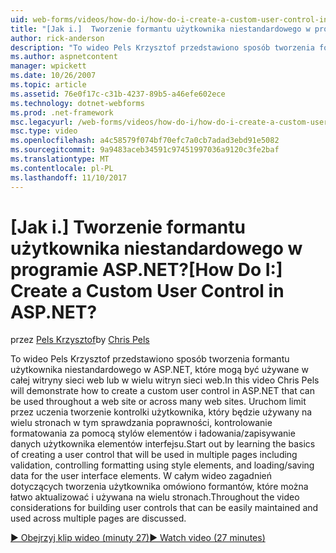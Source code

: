 ```yaml
---
uid: web-forms/videos/how-do-i/how-do-i-create-a-custom-user-control-in-aspnet
title: "[Jak i.]  Tworzenie formantu użytkownika niestandardowego w programie ASP.NET? | Dokumentacja firmy Microsoft"
author: rick-anderson
description: "To wideo Pels Krzysztof przedstawiono sposób tworzenia formantu użytkownika niestandardowego w ASP.NET, które mogą być używane w całej witryny sieci web lub w wielu witryn sieci web. Pozostaje tryb komórek jednowątkowych..."
ms.author: aspnetcontent
manager: wpickett
ms.date: 10/26/2007
ms.topic: article
ms.assetid: 76e0f17c-c31b-4237-89b5-a46efe602ece
ms.technology: dotnet-webforms
ms.prod: .net-framework
msc.legacyurl: /web-forms/videos/how-do-i/how-do-i-create-a-custom-user-control-in-aspnet
msc.type: video
ms.openlocfilehash: a4c58579f074bf70efc7a0cb7adad3ebd91e5082
ms.sourcegitcommit: 9a9483aceb34591c97451997036a9120c3fe2baf
ms.translationtype: MT
ms.contentlocale: pl-PL
ms.lasthandoff: 11/10/2017
---
```

<a name="how-do-i--create-a-custom-user-control-in-aspnet"></a><span data-ttu-id="da3f6-105">[Jak i.]  Tworzenie formantu użytkownika niestandardowego w programie ASP.NET?</span><span class="sxs-lookup"><span data-stu-id="da3f6-105">[How Do I:]  Create a Custom User Control in ASP.NET?</span></span>
====================
<span data-ttu-id="da3f6-106">przez [Pels Krzysztof](https://twitter.com/chrispels)</span><span class="sxs-lookup"><span data-stu-id="da3f6-106">by [Chris Pels](https://twitter.com/chrispels)</span></span>

<span data-ttu-id="da3f6-107">To wideo Pels Krzysztof przedstawiono sposób tworzenia formantu użytkownika niestandardowego w ASP.NET, które mogą być używane w całej witryny sieci web lub w wielu witryn sieci web.</span><span class="sxs-lookup"><span data-stu-id="da3f6-107">In this video Chris Pels will demonstrate how to create a custom user control in ASP.NET that can be used throughout a web site or across many web sites.</span></span> <span data-ttu-id="da3f6-108">Uruchom limit przez uczenia tworzenie kontrolki użytkownika, który będzie używany na wielu stronach w tym sprawdzania poprawności, kontrolowanie formatowania za pomocą stylów elementów i ładowania/zapisywanie danych użytkownika elementów interfejsu.</span><span class="sxs-lookup"><span data-stu-id="da3f6-108">Start out by learning the basics of creating a user control that will be used in multiple pages including validation, controlling formatting using style elements, and loading/saving data for the user interface elements.</span></span> <span data-ttu-id="da3f6-109">W całym wideo zagadnień dotyczących tworzenia użytkownika omówiono formantów, które można łatwo aktualizować i używana na wielu stronach.</span><span class="sxs-lookup"><span data-stu-id="da3f6-109">Throughout the video considerations for building user controls that can be easily maintained and used across multiple pages are discussed.</span></span>

[<span data-ttu-id="da3f6-110">&#9654; Obejrzyj klip wideo (minuty 27)</span><span class="sxs-lookup"><span data-stu-id="da3f6-110">&#9654; Watch video (27 minutes)</span></span>](https://channel9.msdn.com/Blogs/ASP-NET-Site-Videos/how-do-i-create-a-custom-user-control-in-aspnet)

